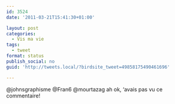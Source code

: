 ```yaml
---
id: 3524
date: '2011-03-21T15:41:30+01:00'

layout: post
categories:
  - Vis ma vie
tags:
  - tweet
format: status
publish_social: no
guid: 'http://tweets.local/?birdsite_tweet=49858175490461696'

---
```


@johnsgraphisme @Fran6 @mourtazag ah ok, ‘avais pas vu ce commentaire!